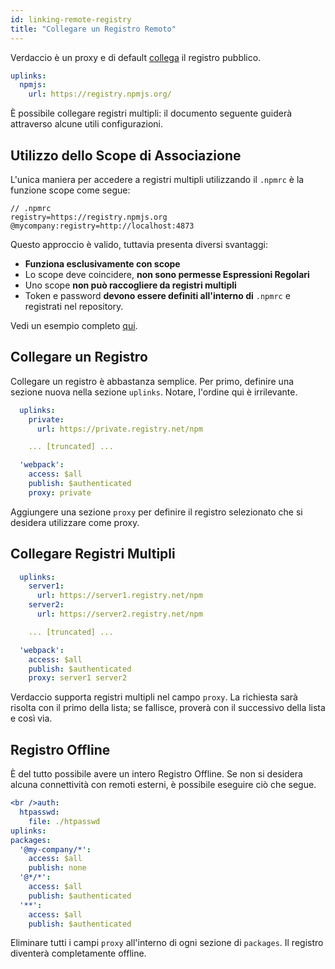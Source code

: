 ```yaml
---
id: linking-remote-registry
title: "Collegare un Registro Remoto"
---
```


Verdaccio è un proxy e di default [collega](uplinks.md) il registro pubblico.

```yaml
uplinks:
  npmjs:
    url: https://registry.npmjs.org/
```

È possibile collegare registri multipli: il documento seguente guiderà attraverso alcune utili configurazioni.

## Utilizzo dello Scope di Associazione

L'unica maniera per accedere a registri multipli utilizzando il `.npmrc` è la funzione scope come segue:

    // .npmrc
    registry=https://registry.npmjs.org
    @mycompany:registry=http://localhost:4873
    

Questo approccio è valido, tuttavia presenta diversi svantaggi:

* **Funziona esclusivamente con scope**
* Lo scope deve coincidere, **non sono permesse Espressioni Regolari**
* Uno scope **non può raccogliere da registri multipli**
* Token e password **devono essere definiti all'interno di** `.npmrc` e registrati nel repository.

Vedi un esempio completo [qui](https://stackoverflow.com/questions/54543979/npmrc-multiple-registries-for-the-same-scope/54550940#54550940).

## Collegare un Registro

Collegare un registro è abbastanza semplice. Per primo, definire una sezione nuova nella sezione `uplinks`. Notare, l'ordine qui è irrilevante.

```yaml
  uplinks:
    private:
      url: https://private.registry.net/npm

    ... [truncated] ...

  'webpack':
    access: $all
    publish: $authenticated
    proxy: private

```

Aggiungere una sezione `proxy` per definire il registro selezionato che si desidera utilizzare come proxy.

## Collegare Registri Multipli

```yaml
  uplinks:
    server1:
      url: https://server1.registry.net/npm
    server2:
      url: https://server2.registry.net/npm

    ... [truncated] ...

  'webpack':
    access: $all
    publish: $authenticated
    proxy: server1 server2
```

Verdaccio supporta registri multipli nel campo `proxy`. La richiesta sarà risolta con il primo della lista; se fallisce, proverà con il successivo della lista e così via.

## Registro Offline

È del tutto possibile avere un intero Registro Offline. Se non si desidera alcuna connettività con remoti esterni, è possibile eseguire ciò che segue.

```yaml
<br />auth:
  htpasswd:
    file: ./htpasswd
uplinks:
packages:
  '@my-company/*':
    access: $all
    publish: none
  '@*/*':
    access: $all
    publish: $authenticated
  '**':
    access: $all
    publish: $authenticated
```

Eliminare tutti i campi `proxy` all'interno di ogni sezione di `packages`. Il registro diventerà completamente offline.